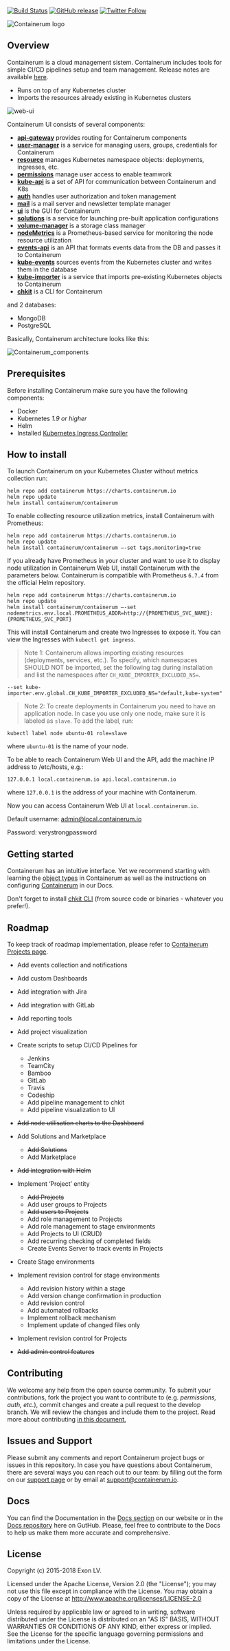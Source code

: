 [![Build Status](https://travis-ci.org/containerum/containerum.svg?branch=master)](https://travis-ci.org/containerum/containerum) [![GitHub release](https://img.shields.io/github/release/containerum/containerum.svg)](https://github.com/containerum/containerum/releases) [![Twitter Follow](https://img.shields.io/twitter/follow/containerumcom.svg?style=social&label=Follow)](https://twitter.com/Containerumcom)


![Containerum logo](logo.svg)

## Overview

Containerum is a cloud management sistem. Containerum includes tools for simple CI/CD pipelines setup and team management. Release notes are available [here](https://docs.containerum.com/release-notes/platform/).

- Runs on top of any Kubernetes cluster
- Imports the resources already existing in Kubernetes clusters

![web-ui](/web-ui.png)

Containerum UI consists of several components:

* [**api-gateway**](https://github.com/containerum/gateway) provides routing for Containerum components
* [**user-manager**](https://github.com/containerum/user-manager) is a service for managing users, groups, credentials for Containerum
* [**resource**](https://github.com/containerum/resource) manages Kubernetes namespace objects: deployments, ingresses, etc.
* [**permissions**](https://github.com/containerum/permissions) manage user access to enable teamwork
* [**kube-api**](https://github.com/containerum/kube-api) is a set of API for communication between Containerum and K8s
* [**auth**](https://github.com/containerum/auth) handles user authorization and token management
* [**mail**](https://github.com/containerum/mail) is a mail server and newsletter template manager
* [**ui**](https://github.com/containerum/ui) is the GUI for Containerum
* [**solutions**](https://github.com/containerum/solutions) is a service for launching pre-built application configurations
* [**volume-manager**](https://github.com/containerum/volume-manager) is a storage class manager
* [**nodeMetrics**](https://github.com/containerum/nodeMetrics) is a Prometheus-based service for monitoring the node resource utilization
* [**events-api**](https://github.com/containerum/events-api) is an API that formats events data from the DB and passes it to Containerum
* [**kube-events**](https://github.com/containerum/kube-events) sources events from the Kubernetes cluster and writes them in the database
* [**kube-importer**](https://github.com/containerum/kube-importer) is a service that imports pre-existing Kubernetes objects to Containerum
* [**chkit**](https://github.com/containerum/chkit) is a CLI for Containerum

and 2 databases:
* MongoDB
* PostgreSQL

Basically, Containerum architecture looks like this:

![Containerum_components](components.svg)


## Prerequisites
Before installing Containerum make sure you have the following components:

* Docker
* Kubernetes *1.9 or higher*
* Helm
* Installed [Kubernetes Ingress Controller](ingress.md)

## How to install
To launch Containerum on your Kubernetes Cluster without metrics collection run:

```
helm repo add containerum https://charts.containerum.io
helm repo update
helm install containerum/containerum
```

To enable collecting resource utilization metrics, install Containerum with Prometheus:

```
helm repo add containerum https://charts.containerum.io
helm repo update
helm install containerum/containerum —-set tags.monitoring=true
```

If you already have Prometheus in your cluster and want to use it to display node utilization in Containerum Web UI, install Containerum with the parameters below. Containerum is compatible with Prometheus `6.7.4` from the official Helm repository.

```
helm repo add containerum https://charts.containerum.io
helm repo update
helm install containerum/containerum —-set nodemetrics.env.local.PROMETHEUS_ADDR=http://{PROMETHEUS_SVC_NAME}:{PROMETHEUS_SVC_PORT}
```

 This will install Containerum and create two Ingresses to expose it. You can view the Ingresses with `kubectl get ingress`.

> Note 1: Containerum allows importing existing resources (deployments, services, etc.). To specify, which namespaces SHOULD NOT be imported, set the following tag during installation and list the namespaces after `CH_KUBE_IMPORTER_EXCLUDED_NS=`.
 ```
--set kube-importer.env.global.CH_KUBE_IMPORTER_EXCLUDED_NS="default,kube-system"
```


> Note 2: To create deployments in Containerum you need to have an application node. In case you use only one node, make sure it is labeled as `slave`.  To add the label, run:  

```
kubectl label node ubuntu-01 role=slave
```
where `ubuntu-01` is the name of your node.  

To be able to reach Containerum Web UI and the API, add the machine IP address to /etc/hosts, e.g.:

```
127.0.0.1 local.containerum.io api.local.containerum.io
```

where ```127.0.0.1``` is the address of your machine with Containerum.

Now you can access Containerum Web UI at ```local.containerum.io```.

Default username: admin@local.containerum.io

Password: verystrongpassword

## Getting started
Containerum has an intuitive interface. Yet we recommend starting with learning the [object types](https://docs.containerum.com/objects/object-types/) in Containerum as well as the instructions on configuring [Containerum](https://docs.containerum.com/configuration/) in our Docs.

Don't forget to install [chkit CLI](https://github.com/containerum/chkit) (from source code or binaries - whatever you prefer!).

## Roadmap
To keep track of roadmap implementation, please refer to [Containerum Projects page](https://github.com/containerum/containerum/projects).


- Add events collection and notifications

- Add custom Dashboards

- Add integration with Jira

- Add integration with GitLab

- Add reporting tools

- Add project visualization

- Create scripts to setup CI/CD Pipelines for
	- Jenkins
	- TeamCity
	- Bamboo
	- GitLab
	- Travis
	- Codeship
	- Add pipeline management to chkit
 	- Add pipeline visualization to UI

- ~~Add node utilisation charts to the Dashboard~~


- Add Solutions and Marketplace
	- ~~Add Solutions~~
	- Add Marketplace

- ~~Add integration with Helm~~

- Implement ‘Project’ entity
	- ~~Add Projects~~
	- Add user groups to Projects
	- ~~Add users to Projects~~
	- Add role management to Projects
	- Add role management to stage environments
	- Add Projects to UI (CRUD)
	- Add recurring checking of completed fields
	- Create Events Server to track events in Projects

- Create Stage environments

- Implement revision control for stage environments
	- Add revision history within a stage
	- Add version change confirmation in production
	- Add revision control
	- Add automated rollbacks
	- Implement rollback mechanism
	- Implement update of changed files only

- Implement revision control for Projects

- ~~Add admin control features~~


## Contributing
We welcome any help from the open source community. To submit your contributions, fork the project you want to contribute to (e.g. *permissions, auth, etc.*), commit changes and create a pull request to the develop branch. We will review the changes and include them to the project. Read more about contributing [in this document.](https://github.com/containerum/containerum/blob/master/CONTRIBUTING.md)

## Issues and Support
Please submit any comments and report Containerum project bugs or issues in this repository.
In case you have questions about Containerum, there are several ways you can reach out to our team: by filling out the form on our [support page](https://containerum.com/support/) or by email at support@containerum.io.

## Docs
You can find the Documentation in the [Docs section](https://docs.containerum.com/) on our website or in the [Docs repository](https://github.com/containerum/containerum-docs) here on GutHub. Please, feel free to contribute to the Docs to help us make them more accurate and comprehensive.

## License
Copyright (c) 2015-2018 Exon LV.

Licensed under the Apache License, Version 2.0 (the "License"); you may not use this file except in compliance with the License. You may obtain a copy of the License at http://www.apache.org/licenses/LICENSE-2.0

Unless required by applicable law or agreed to in writing, software distributed under the License is distributed on an "AS IS" BASIS, WITHOUT WARRANTIES OR CONDITIONS OF ANY KIND, either express or implied. See the License for the specific language governing permissions and limitations under the License.
